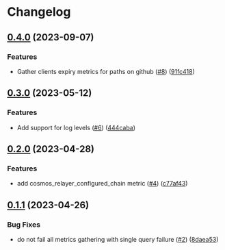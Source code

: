 # Changelog

## [0.4.0](https://github.com/archway-network/relayer_exporter/compare/v0.3.0...v0.4.0) (2023-09-07)


### Features

* Gather clients expiry metrics for paths on github ([#8](https://github.com/archway-network/relayer_exporter/issues/8)) ([91fc418](https://github.com/archway-network/relayer_exporter/commit/91fc418769041b6865677f049e48f021738e0329))

## [0.3.0](https://github.com/archway-network/relayer_exporter/compare/v0.2.0...v0.3.0) (2023-05-12)


### Features

* Add support for log levels ([#6](https://github.com/archway-network/relayer_exporter/issues/6)) ([444caba](https://github.com/archway-network/relayer_exporter/commit/444caba6f2526203ea27d543f5123a297e3175a7))

## [0.2.0](https://github.com/archway-network/relayer_exporter/compare/v0.1.1...v0.2.0) (2023-04-28)


### Features

* add cosmos_relayer_configured_chain metric ([#4](https://github.com/archway-network/relayer_exporter/issues/4)) ([c77af43](https://github.com/archway-network/relayer_exporter/commit/c77af4369c3b5911681dfff54e9593ef6fd94548))

## [0.1.1](https://github.com/archway-network/relayer_exporter/compare/v0.1.0...v0.1.1) (2023-04-26)


### Bug Fixes

* do not fail all metrics gathering with single query failure ([#2](https://github.com/archway-network/relayer_exporter/issues/2)) ([8daea53](https://github.com/archway-network/relayer_exporter/commit/8daea535dfff140f607ccdb7dce668c4bfaebc59))
